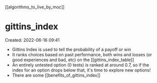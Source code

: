 [[algorithms_to_live_by_moc]]

# gittins_index
Created: 2022-06-16 09:41

- Gittins Index is used to tell the probability of a payoff or win
- It ranks choices based on past performance, both wins and losses (or good experiences and bad, etc) on the [[gittins_index_table]]
- An entirely untested option (0 tests) is ranked at around 0.7, so if the index for an option drops below that, it's time to explore new options!
- There are some [[benefits_of_gittins_index]]
